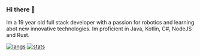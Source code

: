 ### Hi there 👋

Im a 19 year old full stack developer with a passion for robotics and learning abot new innovative technologies. Im proficient in Java, Kotlin, C#, NodeJS and Rust.

[![langs](https://github-readme-stats.vercel.app/api/top-langs/?username=brandonzx3&hide=labview&theme=synthwave)](https://github.com/anuraghazra/github-readme-stats)
[![stats](https://github-readme-stats.vercel.app/api?username=brandonzx3&theme=synthwave&show_icons=true)](https://github.com/anuraghazra/github-readme-stats)

